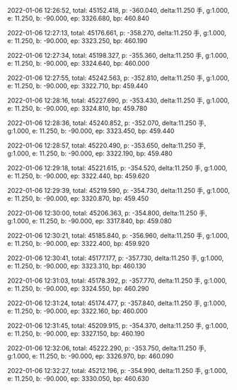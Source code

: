 2022-01-06 12:26:52, total: 45152.418, p: -360.040, delta:11.250 手, g:1.000, e: 11.250, b: -90.000, ep: 3326.680, bp: 460.840

2022-01-06 12:27:13, total: 45176.661, p: -358.270, delta:11.250 手, g:1.000, e: 11.250, b: -90.000, ep: 3323.250, bp: 460.190

2022-01-06 12:27:34, total: 45198.327, p: -355.360, delta:11.250 手, g:1.000, e: 11.250, b: -90.000, ep: 3324.640, bp: 460.000

2022-01-06 12:27:55, total: 45242.563, p: -352.810, delta:11.250 手, g:1.000, e: 11.250, b: -90.000, ep: 3322.710, bp: 459.440

2022-01-06 12:28:16, total: 45227.690, p: -353.430, delta:11.250 手, g:1.000, e: 11.250, b: -90.000, ep: 3324.810, bp: 459.780

2022-01-06 12:28:36, total: 45240.852, p: -352.070, delta:11.250 手, g:1.000, e: 11.250, b: -90.000, ep: 3323.450, bp: 459.440

2022-01-06 12:28:57, total: 45220.490, p: -353.650, delta:11.250 手, g:1.000, e: 11.250, b: -90.000, ep: 3322.190, bp: 459.480

2022-01-06 12:29:18, total: 45221.615, p: -354.520, delta:11.250 手, g:1.000, e: 11.250, b: -90.000, ep: 3322.440, bp: 459.620

2022-01-06 12:29:39, total: 45219.590, p: -354.730, delta:11.250 手, g:1.000, e: 11.250, b: -90.000, ep: 3320.870, bp: 459.450

2022-01-06 12:30:00, total: 45206.363, p: -354.800, delta:11.250 手, g:1.000, e: 11.250, b: -90.000, ep: 3317.840, bp: 459.080

2022-01-06 12:30:21, total: 45185.840, p: -356.960, delta:11.250 手, g:1.000, e: 11.250, b: -90.000, ep: 3322.400, bp: 459.920

2022-01-06 12:30:41, total: 45177.177, p: -357.730, delta:11.250 手, g:1.000, e: 11.250, b: -90.000, ep: 3323.310, bp: 460.130

2022-01-06 12:31:03, total: 45178.392, p: -357.770, delta:11.250 手, g:1.000, e: 11.250, b: -90.000, ep: 3324.550, bp: 460.290

2022-01-06 12:31:24, total: 45174.477, p: -357.840, delta:11.250 手, g:1.000, e: 11.250, b: -90.000, ep: 3322.160, bp: 460.000

2022-01-06 12:31:45, total: 45209.915, p: -354.370, delta:11.250 手, g:1.000, e: 11.250, b: -90.000, ep: 3327.150, bp: 460.190

2022-01-06 12:32:06, total: 45222.290, p: -353.750, delta:11.250 手, g:1.000, e: 11.250, b: -90.000, ep: 3326.970, bp: 460.090

2022-01-06 12:32:27, total: 45212.196, p: -354.990, delta:11.250 手, g:1.000, e: 11.250, b: -90.000, ep: 3330.050, bp: 460.630